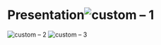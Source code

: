 # Presentation![custom – 1](https://github.com/sharan2702/Presentation/assets/133088748/a48b27f2-6e11-41f3-9edb-3f918233a687)
![custom – 2](https://github.com/sharan2702/Presentation/assets/133088748/b1242885-26c2-4b49-8889-0b8086c4f4cd)
![custom – 3](https://github.com/sharan2702/Presentation/assets/133088748/56dc6fa7-5013-4288-9589-62e63e59b658)
